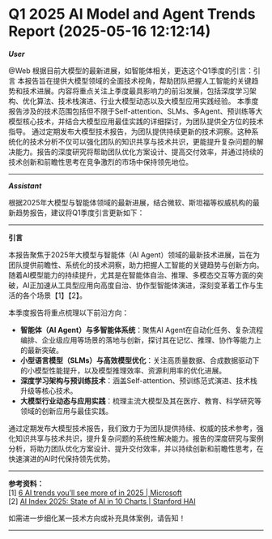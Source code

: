 <!-- Generated by SpecStory -->

# Q1 2025 AI Model and Agent Trends Report (2025-05-16 12:12:14)

_**User**_

@Web 根据目前大模型的最新进展，如智能体相关，更迭这个Q1季度的引言：引言
本报告旨在提供大模型领域的全面技术视角，帮助团队把握人工智能的关键趋势和技术进展。内容将重点关注上季度最具影响力的前沿发展，包括深度学习架构、优化算法、技术栈演进、行业大模型动态以及大模型应用实践经验。
本季度报告涉及的技术范围包括但不限于Self-attention、SLMs、多Agent、预训练等大模型核心技术，并结合大模型应用最佳实践的详细探讨，为团队提供全方位的技术指导。
通过定期发布大模型技术报告，为团队提供持续更新的技术洞察。这种系统化的技术分析不仅可以强化团队的知识共享与技术共识，更能提升复杂问题的解决能力。报告的深度研究将帮助团队优化方案设计、提高交付效率，并通过持续的技术创新和前瞻性思考在竞争激烈的市场中保持领先地位。

---

_**Assistant**_

根据2025年大模型与智能体领域的最新进展，结合微软、斯坦福等权威机构的最新趋势报告，建议将Q1季度引言更新如下：

---

**引言**

本报告聚焦于2025年大模型与智能体（AI Agent）领域的最新技术进展，旨在为团队提供前瞻性、系统化的技术洞察，助力把握人工智能的关键趋势与创新方向。随着AI模型能力的持续提升，尤其是在智能体自治、推理、多模态交互等方面的突破，AI正加速从工具型应用向高度自治、协作型智能体演进，深刻变革着工作与生活的各个场景【1】【2】。

本季度报告将重点梳理以下前沿方向：

- **智能体（AI Agent）与多智能体系统**：聚焦AI Agent在自动化任务、复杂流程编排、企业级应用等场景的落地与创新，探讨其在记忆、推理、协作等能力上的最新突破。
- **小型语言模型（SLMs）与高效模型优化**：关注高质量数据、合成数据驱动下的小模型性能提升，以及模型推理效率、资源利用率的优化进展。
- **深度学习架构与预训练技术**：涵盖Self-attention、预训练范式演进、技术栈升级等核心技术。
- **大模型行业动态与应用实践**：梳理主流大模型及其在医疗、教育、科学研究等领域的创新应用与最佳实践。

通过定期发布大模型技术报告，我们致力于为团队提供持续、权威的技术参考，强化知识共享与技术共识，提升复杂问题的系统性解决能力。报告的深度研究与案例分析，将助力团队优化方案设计、提升交付效率，并以持续创新和前瞻性思考，在快速演进的AI时代保持领先优势。

---

**参考资料：**  
[1] [6 AI trends you’ll see more of in 2025 | Microsoft](https://news.microsoft.com/source/features/ai/6-ai-trends-youll-see-more-of-in-2025/)  
[2] [AI Index 2025: State of AI in 10 Charts | Stanford HAI](https://hai.stanford.edu/news/ai-index-2025-state-of-ai-in-10-charts)

如需进一步细化某一技术方向或补充具体案例，请告知！

---


